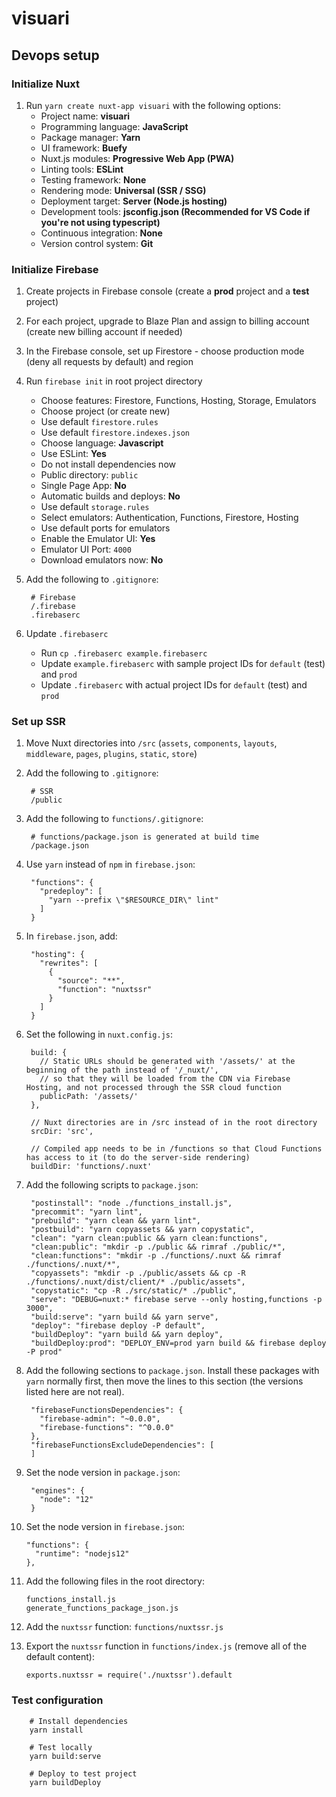 # visuari

## Devops setup

### Initialize Nuxt

1. Run `yarn create nuxt-app visuari` with the following options:
    * Project name: __visuari__
    * Programming language: __JavaScript__
    * Package manager: __Yarn__
    * UI framework: __Buefy__
    * Nuxt.js modules: __Progressive Web App (PWA)__
    * Linting tools: __ESLint__
    * Testing framework: __None__
    * Rendering mode: __Universal (SSR / SSG)__
    * Deployment target: __Server (Node.js hosting)__
    * Development tools: __jsconfig.json (Recommended for VS Code if you're not using typescript)__
    * Continuous integration: __None__
    * Version control system: __Git__

### Initialize Firebase

1. Create projects in Firebase console (create a __prod__ project and a __test__ project)
2. For each project, upgrade to Blaze Plan and assign to billing account (create new billing account if needed)
3. In the Firebase console, set up Firestore - choose production mode (deny all requests by default) and region
4. Run `firebase init` in root project directory
    * Choose features: Firestore, Functions, Hosting, Storage, Emulators
    * Choose project (or create new)
    * Use default `firestore.rules`
    * Use default `firestore.indexes.json`
    * Choose language: __Javascript__
    * Use ESLint: __Yes__
    * Do not install dependencies now
    * Public directory: `public`
    * Single Page App: __No__
    * Automatic builds and deploys: __No__
    * Use default `storage.rules`
    * Select emulators: Authentication, Functions, Firestore, Hosting
    * Use default ports for emulators
    * Enable the Emulator UI: __Yes__
    * Emulator UI Port: `4000`
    * Download emulators now: __No__

5. Add the following to `.gitignore`:

        # Firebase
        /.firebase
        .firebaserc

7. Update `.firebaserc`
    * Run `cp .firebaserc example.firebaserc`
    * Update `example.firebaserc` with sample project IDs for `default` (test) and `prod`
    * Update `.firebaserc` with actual project IDs for `default` (test) and `prod`

### Set up SSR

1. Move Nuxt directories into `/src` (`assets`, `components`, `layouts`, `middleware`, `pages`, `plugins`, `static`, `store`)

2. Add the following to `.gitignore`:

        # SSR
        /public

3. Add the following to `functions/.gitignore`:
      
        # functions/package.json is generated at build time
        /package.json

4. Use `yarn` instead of `npm` in `firebase.json`:
        
        "functions": {
          "predeploy": [
            "yarn --prefix \"$RESOURCE_DIR\" lint"
          ]
        }

5. In `firebase.json`, add:

        "hosting": {
          "rewrites": [
            {
              "source": "**",
              "function": "nuxtssr"
            }
          ]
        }

6. Set the following in `nuxt.config.js`:

        build: {
          // Static URLs should be generated with '/assets/' at the beginning of the path instead of '/_nuxt/',
          // so that they will be loaded from the CDN via Firebase Hosting, and not processed through the SSR cloud function
          publicPath: '/assets/'
        },

        // Nuxt directories are in /src instead of in the root directory
        srcDir: 'src',

        // Compiled app needs to be in /functions so that Cloud Functions has access to it (to do the server-side rendering)
        buildDir: 'functions/.nuxt'

7. Add the following scripts to `package.json`:

        "postinstall": "node ./functions_install.js",
        "precommit": "yarn lint",
        "prebuild": "yarn clean && yarn lint",
        "postbuild": "yarn copyassets && yarn copystatic",
        "clean": "yarn clean:public && yarn clean:functions",
        "clean:public": "mkdir -p ./public && rimraf ./public/*",
        "clean:functions": "mkdir -p ./functions/.nuxt && rimraf ./functions/.nuxt/*",
        "copyassets": "mkdir -p ./public/assets && cp -R ./functions/.nuxt/dist/client/* ./public/assets",
        "copystatic": "cp -R ./src/static/* ./public",
        "serve": "DEBUG=nuxt:* firebase serve --only hosting,functions -p 3000",
        "build:serve": "yarn build && yarn serve",
        "deploy": "firebase deploy -P default",
        "buildDeploy": "yarn build && yarn deploy",
        "buildDeploy:prod": "DEPLOY_ENV=prod yarn build && firebase deploy -P prod"

8. Add the following sections to `package.json`. Install these packages with `yarn` normally first, then move the lines to this section (the versions listed here are not real).

        "firebaseFunctionsDependencies": {
          "firebase-admin": "~0.0.0",
          "firebase-functions": "^0.0.0"
        },
        "firebaseFunctionsExcludeDependencies": [
        ]

9. Set the node version in `package.json`:

        "engines": {
          "node": "12"
        }

10. Set the node version in `firebase.json`:

        "functions": {
          "runtime": "nodejs12"
        },

11. Add the following files in the root directory:

        functions_install.js
        generate_functions_package_json.js

12. Add the `nuxtssr` function: `functions/nuxtssr.js`

13. Export the `nuxtssr` function in `functions/index.js` (remove all of the default content):

        exports.nuxtssr = require('./nuxtssr').default

### Test configuration

        # Install dependencies
        yarn install
        
        # Test locally
        yarn build:serve

        # Deploy to test project
        yarn buildDeploy